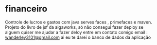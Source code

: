# financeiro
Controle de lucros e gastos com java serves faces , primefaces e maven.
Projeto do livro de jsf da algaworks, só não consegui fazer deploy se alguem quiser me ajudar a fazer deloy entre em contato comigo
email : wanderley3101@gmail.com ai eu te darei o banco de dados da aplicação
